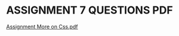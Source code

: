 # ASSIGNMENT 7 QUESTIONS PDF

[Assignment More on Css.pdf](https://github.com/arpita2105/PW_ASSIGNMENT-7/files/12817792/Assignment.More.on.Css.pdf)
